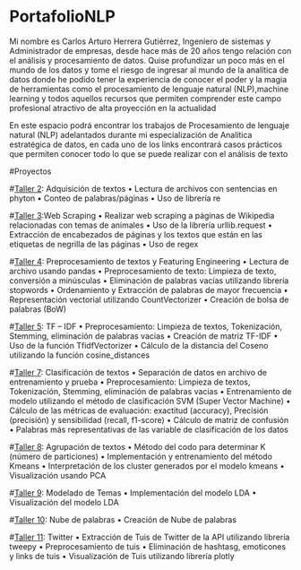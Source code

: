 # PortafolioNLP
Mi nombre es Carlos Arturo Herrera Gutiérrez, Ingeniero de sistemas y Administrador de empresas, desde hace más de 20 años tengo relación con el análisis y procesamiento
de datos. Quise profundizar un poco más en el mundo de los datos y tome el riesgo de ingresar al mundo de la analítica de datos donde he podido tener la experiencia de
conocer el poder y la magia de herramientas como el procesamiento de lenguaje natural (NLP),machine learning y todos aquellos recursos que permiten comprender este campo profesional atractivo de alta proyección en la actualidad

En este espacio podrá encontrar los trabajos de Procesamiento de lenguaje natural (NLP) adelantados durante mi especialización de Analítica estratégica de datos, en cada uno de los links encontrará casos prácticos que permiten conocer todo lo que se puede realizar con el análisis de texto

#Proyectos

#[Taller 2](https://github.com/carlosarturoherreragutierrez/NLP/blob/dddcadfbf543e96b5fd0de9ddafd0a2524ce0b8f/Taller2.ipynb): Adquisición de textos
•	Lectura de archivos con sentencias en phyton 
•	Conteo de palabras/páginas
•	Uso de librería re

#[Taller 3](https://github.com/carlosarturoherreragutierrez/NLP/blob/dddcadfbf543e96b5fd0de9ddafd0a2524ce0b8f/Taller3sol.ipynb):Web Scraping
•	Realizar web scraping a páginas de Wikipedia relacionadas con temas de animales
•	Uso de la librería urllib.request
•	Extracción de encabezados de páginas y los textos que están en las etiquetas de negrilla de las páginas 
•	Uso de regex

#[Taller 4](https://github.com/carlosarturoherreragutierrez/NLP/blob/dddcadfbf543e96b5fd0de9ddafd0a2524ce0b8f/Taller4Sol.ipynb): Preprocesamiento de textos y Featuring Engineering
•	Lectura de archivo usando pandas
•	Preprocesamiento de texto: Limpieza de texto, conversión a minúsculas
•	Eliminación de palabras vacías utilizando librería stopwords
•	Ordenamiento y Extracción de palabras de mayor frecuencia
•	Representación vectorial utilizando CountVectorizer
•	Creación de bolsa de palabras (BoW)

#[Taller 5](https://github.com/carlosarturoherreragutierrez/NLP/blob/dddcadfbf543e96b5fd0de9ddafd0a2524ce0b8f/taller5Sol.ipynb): TF – IDF
•	Preprocesamiento: Limpieza de textos, Tokenización, Stemming, eliminación de palabras vacias
•	Creación de matriz TF-IDF 
•	Uso de la función TfidfVectorizer
•	Cálculo de la distancia del Coseno utilizando la función cosine_distances

#[Taller 7](https://github.com/carlosarturoherreragutierrez/NLP/blob/dddcadfbf543e96b5fd0de9ddafd0a2524ce0b8f/Taller7_sol.ipynb): Clasificación de textos
•	Separación de datos en archivo de entrenamiento y prueba
•	Preprocesamiento: Limpieza de textos, Tokenización, Stemming, eliminación de palabras vacias
•	Entrenamiento de modelo utilizando el método de clasificación SVM (Super Vector Machine)
•	Cálculo de las métricas de evaluación: exactitud (accuracy), Precisión (precisión) y sensibilidad (recall, f1-score)
•	Cálculo de matriz de confusión
•	Palabras más representativas de las variable de clasificación de los datos

#[Taller 8](https://github.com/carlosarturoherreragutierrez/NLP/blob/dddcadfbf543e96b5fd0de9ddafd0a2524ce0b8f/Taller8Sol.ipynb): Agrupación de textos
•	Método del codo para determinar K (número de particiones)
•	Implementación y entrenamiento del método Kmeans
•	Interpretación de los cluster generados por el modelo kmeans
•	Visualización usando PCA

#[Taller 9](https://github.com/carlosarturoherreragutierrez/NLP/blob/dddcadfbf543e96b5fd0de9ddafd0a2524ce0b8f/Taller9Sol.ipynb): Modelado de Temas
•	Implementación del modelo LDA
•	Visualización del modelo LDA

#[Taller 10](https://github.com/carlosarturoherreragutierrez/NLP/blob/dddcadfbf543e96b5fd0de9ddafd0a2524ce0b8f/Taller10sol.ipynb): Nube de palabras
•	Creación de Nube de palabras

#[Taller 11](https://github.com/carlosarturoherreragutierrez/NLP/blob/dddcadfbf543e96b5fd0de9ddafd0a2524ce0b8f/Taller11Sol.ipynb): Twitter
•	Extracción de Tuis de Twitter de la API utilizando librería tweepy
•	Preprocesamiento de tuis
•	Eliminación de hashtasg, emoticones y links de tuis
•	Visualización de Tuis utilizando librería plotly



